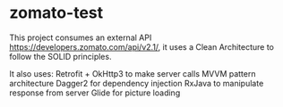 # zomato-test

This project consumes an external API https://developers.zomato.com/api/v2.1/, it uses a Clean Architecture to follow the SOLID principles.

It also uses:
Retrofit + OkHttp3 to make server calls
MVVM pattern architecture
Dagger2 for dependency injection
RxJava to manipulate response from server
Glide for picture loading
